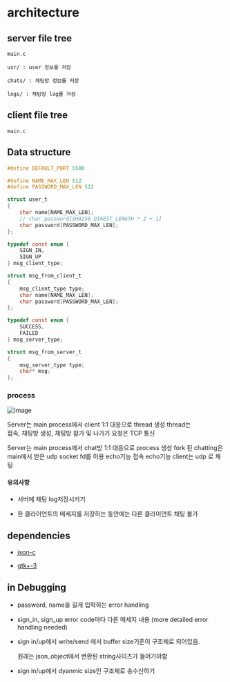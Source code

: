 
# architecture

## server file tree

    main.c

    usr/ : user 정보를 저장

    chats/ : 채팅방 정보를 저장

    logs/ : 채팅방 log를 저장

## client file tree

    main.c

## Data structure

```c
#define DEFAULT_PORT 5500

#define NAME_MAX_LEN 512
#define PASSWORD_MAX_LEN 512

struct user_t
{
    char name[NAME_MAX_LEN];
    // char password[SHA256_DIGEST_LENGTH * 2 + 1]
    char password[PASSWORD_MAX_LEN];
};

typedef const enum {
    SIGN_IN,
    SIGN_UP
} msg_client_type;

struct msg_from_client_t
{
    msg_client_type type;
    char name[NAME_MAX_LEN];
    char password[PASSWORD_MAX_LEN];
};

typedef const enum {
    SUCCESS,
    FAILED
} msg_server_type;

struct msg_from_server_t
{
    msg_server_type type;
    char* msg;
};
```

### process

![image](https://user-images.githubusercontent.com/53176902/234831911-071c449d-1536-472c-af76-5bf4e1110274.png)


Server는 main process에서 client 1:1 대응으로 thread 생성
    thread는  
        접속, 
        채팅방 생성,
        채팅방 참가 및 나가기 요청은 TCP 통신

Server는 main process에서 chat방 1:1 대응으로 process 생성
    fork 된 chatting은 main에서 받은 udp socket fd를 이용
        echo기능
        접속 echo기능
    client는 udp 로 채팅

#### 유의사항

* 서버에 채팅 log저장시키기

* 한 클라이언트의 메세지를 저장하는 동안에는 다른 클라이언트 채팅 불가

## dependencies

* [json-c](https://github.com/json-c/json-c)

* [gtk+-3](https://docs.gtk.org/gtk3/)

## in Debugging

* password, name을 길게 입력하는 error handling

* sign_in, sign_up error code마다 다른 메세지 내용 (more detailed error handling needed)

* sign in/up에서 write/send 에서 buffer size기준이 구조체로 되어있음. 
    
    원래는 json_object에서 변환된 string사이즈가 들어가야함

* sign in/up에서 dyanmic size인 구조체로 송수신하기